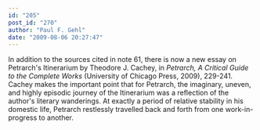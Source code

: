 ```yaml
---
id: "205"
post_id: "270"
author: "Paul F. Gehl"
date: "2009-08-06 20:27:47"
---
```

In addition to the sources cited in note 61, there is now a new essay on Petrarch's Itinerarium by Theodore J. Cachey, in <em>Petrarch, A Critical Guide to the Complete Works</em> (University of Chicago Press, 2009), 229-241. Cachey makes the important point that for Petrarch, the imaginary, uneven, and highly episodic journey of the Itinerarium was a reflection of the author's literary wanderings. At exactly a period of relative stability in his domestic life, Petrarch restlessly travelled back and forth from one work-in-progress to another.
